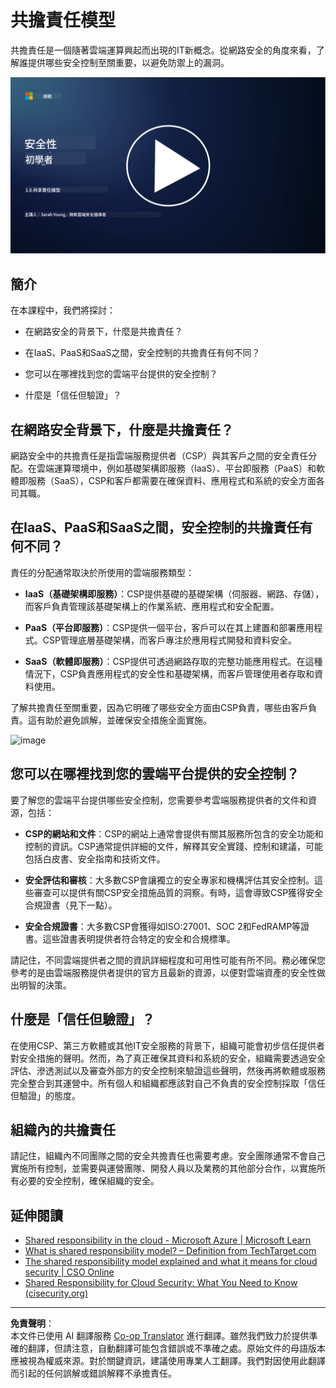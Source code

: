 <!--
CO_OP_TRANSLATOR_METADATA:
{
  "original_hash": "a48db640d80c786b928ca178c414f084",
  "translation_date": "2025-09-04T00:24:11+00:00",
  "source_file": "1.6 Shared responsibility model.md",
  "language_code": "mo"
}
-->
# 共擔責任模型

共擔責任是一個隨著雲端運算興起而出現的IT新概念。從網路安全的角度來看，了解誰提供哪些安全控制至關重要，以避免防禦上的漏洞。

[![觀看影片](../../translated_images/1-6_placeholder.e5f314ee81b946d2e99745a3aa36e96432cc432ceaf4b20df35aa84d62ce2408.mo.png)](https://learn-video.azurefd.net/vod/player?id=20bf114b-e90d-428e-ae62-81aa9e9a7175)

## 簡介

在本課程中，我們將探討：

- 在網路安全的背景下，什麼是共擔責任？

- 在IaaS、PaaS和SaaS之間，安全控制的共擔責任有何不同？

- 您可以在哪裡找到您的雲端平台提供的安全控制？

- 什麼是「信任但驗證」？

## 在網路安全背景下，什麼是共擔責任？

網路安全中的共擔責任是指雲端服務提供者（CSP）與其客戶之間的安全責任分配。在雲端運算環境中，例如基礎架構即服務（IaaS）、平台即服務（PaaS）和軟體即服務（SaaS），CSP和客戶都需要在確保資料、應用程式和系統的安全方面各司其職。

## 在IaaS、PaaS和SaaS之間，安全控制的共擔責任有何不同？

責任的分配通常取決於所使用的雲端服務類型：

- **IaaS（基礎架構即服務）**：CSP提供基礎的基礎架構（伺服器、網路、存儲），而客戶負責管理該基礎架構上的作業系統、應用程式和安全配置。

- **PaaS（平台即服務）**：CSP提供一個平台，客戶可以在其上建置和部署應用程式。CSP管理底層基礎架構，而客戶專注於應用程式開發和資料安全。

- **SaaS（軟體即服務）**：CSP提供可透過網路存取的完整功能應用程式。在這種情況下，CSP負責應用程式的安全性和基礎架構，而客戶管理使用者存取和資料使用。

了解共擔責任至關重要，因為它明確了哪些安全方面由CSP負責，哪些由客戶負責。這有助於避免誤解，並確保安全措施全面實施。

![image](https://github.com/microsoft/Security-101/assets/139931591/7229a633-ec03-44d3-aa74-6c9810f5c47b)

## 您可以在哪裡找到您的雲端平台提供的安全控制？

要了解您的雲端平台提供哪些安全控制，您需要參考雲端服務提供者的文件和資源，包括：

- **CSP的網站和文件**：CSP的網站上通常會提供有關其服務所包含的安全功能和控制的資訊。CSP通常提供詳細的文件，解釋其安全實踐、控制和建議，可能包括白皮書、安全指南和技術文件。

- **安全評估和審核**：大多數CSP會讓獨立的安全專家和機構評估其安全控制。這些審查可以提供有關CSP安全措施品質的洞察。有時，這會導致CSP獲得安全合規證書（見下一點）。

- **安全合規證書**：大多數CSP會獲得如ISO:27001、SOC 2和FedRAMP等證書。這些證書表明提供者符合特定的安全和合規標準。

請記住，不同雲端提供者之間的資訊詳細程度和可用性可能有所不同。務必確保您參考的是由雲端服務提供者提供的官方且最新的資源，以便對雲端資產的安全性做出明智的決策。

## 什麼是「信任但驗證」？

在使用CSP、第三方軟體或其他IT安全服務的背景下，組織可能會初步信任提供者對安全措施的聲明。然而，為了真正確保其資料和系統的安全，組織需要透過安全評估、滲透測試以及審查外部方的安全控制來驗證這些聲明，然後再將軟體或服務完全整合到其運營中。所有個人和組織都應該對自己不負責的安全控制採取「信任但驗證」的態度。

## 組織內的共擔責任

請記住，組織內不同團隊之間的安全共擔責任也需要考慮。安全團隊通常不會自己實施所有控制，並需要與運營團隊、開發人員以及業務的其他部分合作，以實施所有必要的安全控制，確保組織的安全。

## 延伸閱讀
- [Shared responsibility in the cloud - Microsoft Azure | Microsoft Learn](https://learn.microsoft.com/azure/security/fundamentals/shared-responsibility?WT.mc_id=academic-96948-sayoung)
- [What is shared responsibility model? – Definition from TechTarget.com](https://www.techtarget.com/searchcloudcomputing/definition/shared-responsibility-model)
- [The shared responsibility model explained and what it means for cloud security | CSO Online](https://www.csoonline.com/article/570779/the-shared-responsibility-model-explained-and-what-it-means-for-cloud-security.html)
- [Shared Responsibility for Cloud Security: What You Need to Know (cisecurity.org)](https://www.cisecurity.org/insights/blog/shared-responsibility-cloud-security-what-you-need-to-know)

---

**免責聲明**：  
本文件已使用 AI 翻譯服務 [Co-op Translator](https://github.com/Azure/co-op-translator) 進行翻譯。雖然我們致力於提供準確的翻譯，但請注意，自動翻譯可能包含錯誤或不準確之處。原始文件的母語版本應被視為權威來源。對於關鍵資訊，建議使用專業人工翻譯。我們對因使用此翻譯而引起的任何誤解或錯誤解釋不承擔責任。
